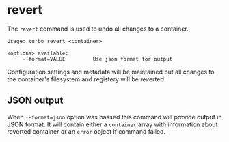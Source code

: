 # revert

The `revert` command is used to undo all changes to a container. 

```
Usage: turbo revert <container>

<options> available:
     --format=VALUE         Use json format for output
```

Configuration settings and metadata will be maintained but all changes to the container's filesystem and registery will be reverted.

## JSON output

When `--format=json` option was passed this command will provide output in JSON format. It will contain either a `container` array with information about reverted container or an `error` object if command failed.